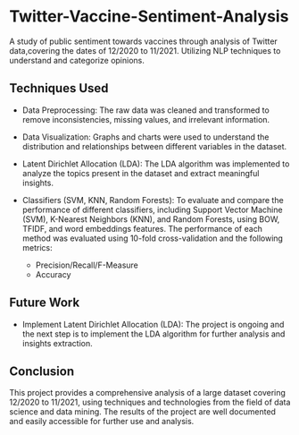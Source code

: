# Twitter-Vaccine-Sentiment-Analysis
A study of public sentiment towards vaccines through analysis of Twitter data,covering the dates of 12/2020 to 11/2021. Utilizing NLP techniques to understand and categorize opinions.

## Techniques Used
* Data Preprocessing: The raw data was cleaned and transformed to remove inconsistencies, missing values, and irrelevant information.

* Data Visualization: Graphs and charts were used to understand the distribution and relationships between different variables in the dataset.

* Latent Dirichlet Allocation (LDA): The LDA algorithm was implemented to analyze the topics present in the dataset and extract meaningful insights.

* Classifiers (SVM, KNN, Random Forests): To evaluate and compare the performance of different classifiers, including Support Vector Machine (SVM), K-Nearest Neighbors (KNN), and Random Forests, using BOW, TFIDF, and word embeddings features. The performance of each method was evaluated using 10-fold cross-validation and the following metrics:

    * Precision/Recall/F-Measure
    * Accuracy

## Future Work
* Implement Latent Dirichlet Allocation (LDA): The project is ongoing and the next step is to implement the LDA algorithm for further analysis and insights extraction.

## Conclusion
This project provides a comprehensive analysis of a large dataset covering 12/2020 to 11/2021, using techniques and technologies from the field of data science and data mining. The results of the project are well documented and easily accessible for further use and analysis.
